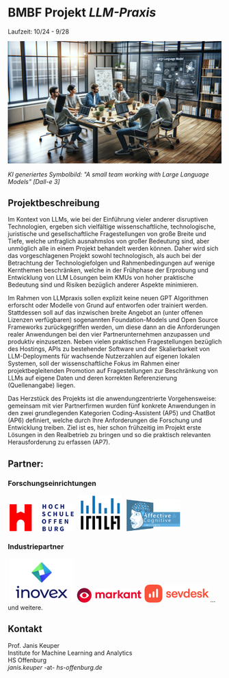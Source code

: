 # BMBF Projekt *LLM-Praxis*

Laufzeit: 10/24 - 9/28

<img src="LLMpraxis.png" width=500>

*KI generiertes Symbolbild: "A small team working with Large Language Models" [Dall-e 3]*

## Projektbeschreibung
Im Kontext von LLMs, wie bei der Einführung vieler anderer disruptiven Technologien, ergeben sich vielfältige wissenschaftliche, technologische, juristische und gesellschaftliche Fragestellungen von große Breite und Tiefe, welche unfraglich ausnahmslos von großer Bedeutung sind, aber unmöglich alle in einem Projekt behandelt werden können. Daher wird sich das vorgeschlagenen Projekt sowohl technologisch, als auch bei der Betrachtung der Technologiefolgen und Rahmenbedingungen auf wenige Kernthemen beschränken, welche in der Frühphase der Erprobung und Entwicklung von LLM Lösungen beim KMUs von hoher praktische Bedeutung sind und Risiken bezüglich anderer Aspekte minimieren.

Im Rahmen von LLMpraxis sollen explizit keine neuen GPT Algorithmen erforscht oder Modelle von Grund auf entworfen oder trainiert werden. Stattdessen soll auf das inzwischen breite Angebot an (unter offenen Lizenzen verfügbaren) sogenannten Foundation-Models  und Open Source Frameworks zurückgegriffen werden, um diese dann an die Anforderungen realer Anwendungen bei den vier Partnerunternehmen anzupassen und produktiv einzusetzen. Neben vielen praktischen Fragestellungen bezüglich des Hostings, APIs zu bestehender Software und der Skalierbarkeit von LLM-Deployments für wachsende Nutzerzahlen auf eigenen lokalen Systemen, soll der wissenschaftliche Fokus im Rahmen einer projektbegleitenden Promotion auf Fragestellungen zur Beschränkung von LLMs auf eigene Daten und deren korrekten Referenzierung (Quellenangabe) liegen. 

Das Herzstück des Projekts ist die anwendungzentrierte Vorgehensweise: gemeinsam mit vier Partnerfirmen wurden fünf konkrete Anwendungen in den zwei grundlegenden Kategorien Coding-Assistent (AP5) und ChatBot (AP6) definiert, welche durch Ihre Anforderungen die Forschung und Entwicklung treiben. Ziel ist es, hier schon frühzeitig im Projekt erste Lösungen in den Realbetrieb zu bringen und so die praktisch relevanten Herausforderung zu erfassen (AP7).

## Partner:
### Forschungseinrichtungen
&nbsp;<a href="https://www.hs-offenburg.de"><img src="hso.png" width=150></a>&nbsp;
&nbsp;<a href="https://imla.hs-offenburg.de/"><img src="IMLA_small.png" width=100></a>&nbsp;
&nbsp;<a href="https://aci.hs-offenburg.de/"><img src="ACI_Logo_01_small.png" width=125></a>&nbsp;
### Industriepartner
&nbsp;<a href="https://www.inovex.de/de/"><img src="inovex Logo hoch hell.png" width=150></a>
&nbsp;<a href="https://www.markant.com/"><img src="markant.svg" width=150></a>
&nbsp;<a href="https://www.sevdesk.de"><img src="sevdesk_Logo.svg" width=150></a>&nbsp;... und weitere.

## Kontakt
Prof. Janis Keuper <br>
Institute for Machine Learning and Analytics <br>
HS Offenburg <br>
*janis.keuper* -at- *hs-offenburg.de*  <br>
